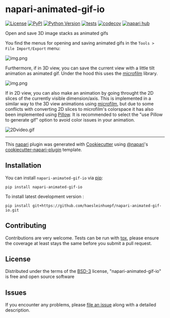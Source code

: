 # napari-animated-gif-io

[![License](https://img.shields.io/pypi/l/napari-animated-gif-io.svg?color=green)](https://github.com/haesleinhuepf/napari-animated-gif-io/raw/main/LICENSE)
[![PyPI](https://img.shields.io/pypi/v/napari-animated-gif-io.svg?color=green)](https://pypi.org/project/napari-animated-gif-io)
[![Python Version](https://img.shields.io/pypi/pyversions/napari-animated-gif-io.svg?color=green)](https://python.org)
[![tests](https://github.com/haesleinhuepf/napari-animated-gif-io/workflows/tests/badge.svg)](https://github.com/haesleinhuepf/napari-animated-gif-io/actions)
[![codecov](https://codecov.io/gh/haesleinhuepf/napari-animated-gif-io/branch/main/graph/badge.svg)](https://codecov.io/gh/haesleinhuepf/napari-animated-gif-io)
[![napari hub](https://img.shields.io/endpoint?url=https://api.napari-hub.org/shields/napari-animated-gif-io)](https://napari-hub.org/plugins/napari-animated-gif-io)

Open and save 3D image stacks as animated gifs

You find the menus for opening and saving animated gifs in the `Tools > File Import/Export` menu:

![img.png](https://github.com/haesleinhuepf/napari-animated-gif-io/raw/main/docs/screenshot.png)

Furthermore, if in 3D view, you can save the current view with a little tilt animation as animated gif.
Under the hood this uses the [microfilm](https://github.com/guiwitz/microfilm) library.

![img.png](https://github.com/haesleinhuepf/napari-animated-gif-io/raw/main/docs/video.gif)

If in 2D view, you can also make an animation by going throught the 2D slices of the currently visible dimension/axis. This is implemented in a similar way to the 3D view animations using [microfilm](https://github.com/guiwitz/microfilm), but due to some conflicts with converting 2D slices to microfilm's colorspace it has also been implemented using [Pillow](https://python-pillow.org/). It is recommended to select the "use Pillow to generate gif" option to avoid color issues in your animation.

![2Dvideo.gif](https://github.com/haesleinhuepf/napari-animated-gif-io/raw/main/docs/2Dvideo.gif)

----------------------------------

This [napari] plugin was generated with [Cookiecutter] using [@napari]'s [cookiecutter-napari-plugin] template.

## Installation

You can install `napari-animated-gif-io` via [pip]:

    pip install napari-animated-gif-io

To install latest development version :

    pip install git+https://github.com/haesleinhuepf/napari-animated-gif-io.git

## Contributing

Contributions are very welcome. Tests can be run with [tox], please ensure
the coverage at least stays the same before you submit a pull request.

## License

Distributed under the terms of the [BSD-3] license,
"napari-animated-gif-io" is free and open source software

## Issues

If you encounter any problems, please [file an issue] along with a detailed description.

[napari]: https://github.com/napari/napari
[Cookiecutter]: https://github.com/audreyr/cookiecutter
[@napari]: https://github.com/napari
[BSD-3]: http://opensource.org/licenses/BSD-3-Clause
[cookiecutter-napari-plugin]: https://github.com/napari/cookiecutter-napari-plugin

[file an issue]: https://github.com/haesleinhuepf/napari-animated-gif-io/issues

[tox]: https://tox.readthedocs.io/en/latest/
[pip]: https://pypi.org/project/pip/
